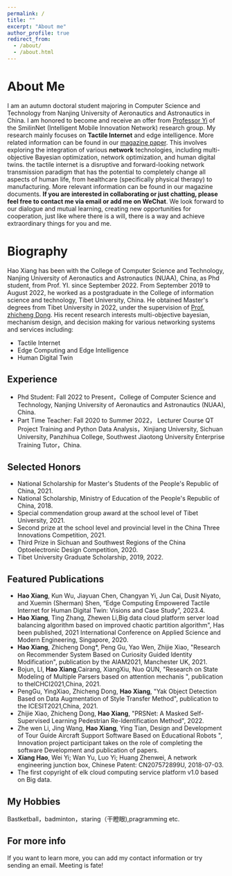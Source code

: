 ```yaml
---
permalink: /
title: ""
excerpt: "About me"
author_profile: true
redirect_from: 
  - /about/
  - /about.html
---
```

About Me
======
I am an autumn doctoral student majoring in Computer Science and Technology from Nanjing University of Aeronautics and Astronautics in China. I am honored to become and receive an offer from [Professor Yi](https://www.smilinnet.com/changyan/) of the SmilinNet (Intelligent Mobile 
Innovation Network) research group. My research mainly focuses on **Tactile Internet** and edge intelligence. More related information can be found in our [magazine paper](https://arxiv.org/pdf/2304.07454.pdf). This involves exploring the integration of various **network** technologies, 
including multi-objective Bayesian optimization, network optimization, and human digital twins. the tactile internet is a disruptive and forward-looking network transmission paradigm that has the potential to completely change all aspects of human life, from healthcare (specifically 
physical therapy) to manufacturing. More relevant information can be found in our magazine documents. **If you are interested in collaborating or just chatting, please feel free to contact me via email or add me on WeChat**. We look forward to our dialogue and mutual learning, creating new opportunities for cooperation, just like where there is a will, there is a way and achieve extraordinary things for you and me.  

Biography
======
Hao Xiang has been with the College of Computer Science and Technology, Nanjing University of Aeronautics and Astronautics (NUAA), China, as Phd student, from Prof. YI. since September 2022. From September 2019 to August 2022, he worked as a postgraduate in the College of information science and technology, Tibet University, China. He obtained Master's degrees from Tibet University in 2022, under the supervision of [Prof. zhicheng Dong](https://www.tuatrc.com:2021/). His recent research interests multi-objective bayesian, mechanism design, and decision making for various networking systems and services including:
  - Tactile Internet
  - Edge Computing and Edge Intelligence
  - Human Digital Twin

Experience
------
 - Phd Student: Fall 2022 to Present，College of Computer Science and Technology, Nanjing University of Aeronautics and Astronautics (NUAA), China.
 - Part Time Teacher: Fall 2020 to Summer 2022， Lecturer Course QT Project Training and Python Data Analysis，Xinjiang University, Sichuan University, Panzhihua College, Southwest Jiaotong University Enterprise Training Tutor，China.
   
Selected Honors
------
 - National Scholarship for Master's Students of the People's Republic of China, 2021.
 - National Scholarship, Ministry of Education of the People's Republic of China, 2018.
 - Special commendation group award at the school level of Tibet University, 2021.
 - Second prize at the school level and provincial level in the China Three Innovations Competition, 2021.
 - Third Prize in Sichuan and Southwest Regions of the China Optoelectronic Design Competition, 2020.
 - Tibet University Graduate Scholarship, 2019, 2022.

Featured Publications
------
- **Hao Xiang**, Kun Wu, Jiayuan Chen, Changyan Yi, Jun Cai, Dusit Niyato, and Xuemin (Sherman) Shen, “Edge Computing Empowered Tactile Internet for Human Digital Twin: Visions and Case Study”, 2023.4.
- **Hao Xiang**, Ting Zhang, Zhewen Li,Big data cloud platform server load balancing algorithm based on improved chaotic partition algorithm", Has been published, 2021 International Conference on Applied Science and Modern Engineering, Singapore, 2020.
- **Hao Xiang**, Zhicheng Dong*, Peng Gu, Yao Wen, Zhijie Xiao, "Research on Recommender System Based on Curiosity Guided ldentity Modification", publication by the AlAM2021, Manchester UK, 2021.
- Bojun, LI, **Hao Xiang**,Cairang, XiangXiu, Nuo QUN, "Research on State Modeling of Multiple Parsers based on attention mechanis ", publication to thelCHCI2021,China, 2021.
- PengGu, YingXiao, Zhicheng Dong, **Hao Xiang**, "Yak Object Detection Based on Data Augmentation of Style Transfer Method", publication to the ICESIT2021,China, 2021.
- Zhijie Xiao, Zhicheng Dong, **Hao Xiang**, "PRSNet: A Masked Self-Supervised Learning Pedestrian Re-ldentification Method", 2022.
- Zhe wen Li, Jing Wang, **Hao Xiang**, Ying Tian, Design and Development of Tour Guide Aircraft Support Software Based on Educational Robots ", Innovation project participant takes on the role of completing the software Development and publication of papers.
- **Xiang Hao**, Wei Yi; Wan Yu, Luo Yi; Huang Zhenwei, A network engineering junction box, Chinese Patent: CN207572899U, 2018-07-03.
- The first copyright of elk cloud computing service platform v1.0 based on Big data.

My Hobbies
------
Bastketball，badminton，staring（干瞪眼),pragramming etc.

For more info
------
If you want to learn more, you can add my contact information or try sending an email. Meeting is fate!
